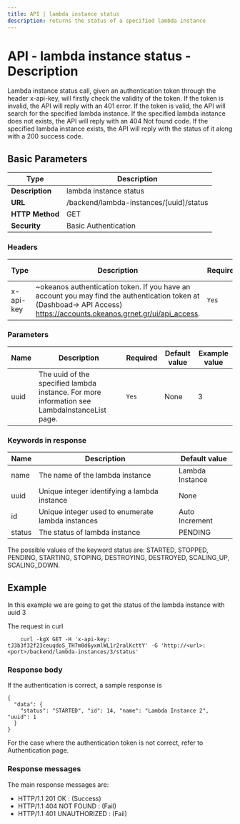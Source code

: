 ```yaml
---
title: API | lambda instance status
description: returns the status of a specified lambda instance
---
```


# API - lambda instance status - Description

Lambda instance status call, given an authentication token through the header x-api-key, will firstly check the validity of the token. If the token is invalid, the API will reply with an 401 error. If the token is valid, the API will search for the specified lambda instance. If the specified lambda instance does not exists, the API will reply with an 404 Not found code. If the specified lambda instance exists, the API will reply with the status of it along with a 200 success code.

## Basic Parameters

Type | Description |
-------|-----------------|
**Description** | lambda instance status
**URL**         | /backend/lambda-instances/[uuid]/status
**HTTP Method** | GET
**Security**    | Basic Authentication


### Headers

Type | Description | Required | Default value | Example value |
------|-------------|----------|---------------|---------------|
x-api-key | ~okeanos authentication token. If you have an account you may find the authentication token at (Dashboad-> API Access) https://accounts.okeanos.grnet.gr/ui/api_access. | `Yes` |None| tJ3b3f32f23ceuqdoS_TH7m0d6yxmlWL1r2ralKcttY

### Parameters

Name | Description | Required | Default value | Example value |
------|-------------|----------|---------------|---------------|
uuid  | The uuid of the specified lambda instance. For more information see LambdaInstanceList page. |`Yes` |None| 3

### Keywords in response
Name | Description | Default value |
------|------------|---------------|
name | The name of the lambda instance | Lambda Instance
uuid | Unique integer identifying a lambda instance | None
id   | Unique integer used to enumerate lambda instances | Auto Increment
status | The status of lambda instance | PENDING

The possible values of the keyword status are:
STARTED, STOPPED, PENDING, STARTING, STOPING, DESTROYING, DESTROYED, SCALING_UP, SCALING_DOWN.

## Example

In this example we are going to get the status of the lambda instance with uuid 3

The request in curl

```
    curl -kgX GET -H 'x-api-key: tJ3b3f32f23ceuqdoS_TH7m0d6yxmlWL1r2ralKcttY' -G 'http://<url>:<port>/backend/lambda-instances/3/status'
```


### Response body

If the authentication is correct, a sample response is

```
{
  "data": {
    "status": "STARTED", "id": 14, "name": "Lambda Instance 2", "uuid": 1
  }
}
```

For the case where the authentication token is not correct, refer to Authentication page.

### Response messages

The main response messages are:

- HTTP/1.1 201 OK : (Success)
- HTTP/1.1 404 NOT FOUND : (Fail)
- HTTP/1.1 401 UNAUTHORIZED : (Fail)

